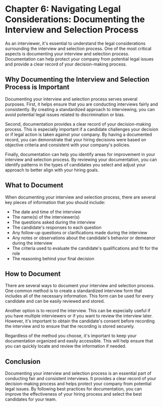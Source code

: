 Chapter 6: Navigating Legal Considerations: Documenting the Interview and Selection Process
===========================================================================================

As an interviewer, it's essential to understand the legal considerations surrounding the interview and selection process. One of the most critical aspects is documenting your interview and selection process. Documentation can help protect your company from potential legal issues and provide a clear record of your decision-making process.

Why Documenting the Interview and Selection Process is Important
----------------------------------------------------------------

Documenting your interview and selection process serves several purposes. First, it helps ensure that you are conducting interviews fairly and consistently. By creating a standardized approach to interviewing, you can avoid potential legal issues related to discrimination or bias.

Second, documentation provides a clear record of your decision-making process. This is especially important if a candidate challenges your decision or if legal action is taken against your company. By having a documented record, you can demonstrate that your hiring decisions were based on objective criteria and consistent with your company's policies.

Finally, documentation can help you identify areas for improvement in your interview and selection process. By reviewing your documentation, you can identify patterns in the types of candidates you select and adjust your approach to better align with your hiring goals.

What to Document
----------------

When documenting your interview and selection process, there are several key pieces of information that you should include:

* The date and time of the interview
* The name(s) of the interviewer(s)
* The questions asked during the interview
* The candidate's responses to each question
* Any follow-up questions or clarifications made during the interview
* Any notes or observations about the candidate's behavior or demeanor during the interview
* The criteria used to evaluate the candidate's qualifications and fit for the role
* The reasoning behind your final decision

How to Document
---------------

There are several ways to document your interview and selection process. One common method is to create a standardized interview form that includes all of the necessary information. This form can be used for every candidate and can be easily reviewed and stored.

Another option is to record the interview. This can be especially useful if you have multiple interviewers or if you want to review the interview later. However, it's important to obtain the candidate's consent before recording the interview and to ensure that the recording is stored securely.

Regardless of the method you choose, it's important to keep your documentation organized and easily accessible. This will help ensure that you can quickly locate and review the information if needed.

Conclusion
----------

Documenting your interview and selection process is an essential part of conducting fair and consistent interviews. It provides a clear record of your decision-making process and helps protect your company from potential legal issues. By following best practices for documentation, you can improve the effectiveness of your hiring process and select the best candidates for your team.


